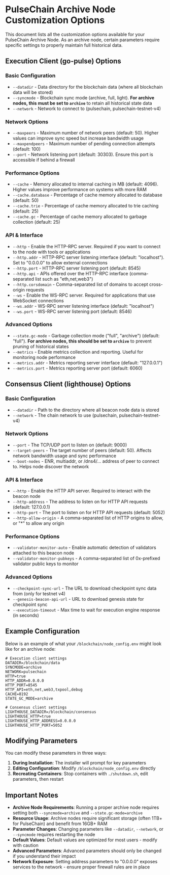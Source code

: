 # PulseChain Archive Node Customization Options

This document lists all the customization options available for your PulseChain Archive Node. As an archive node, certain parameters require specific settings to properly maintain full historical data.

## Execution Client (go-pulse) Options

### Basic Configuration
- `--datadir` - Data directory for the blockchain data (where all blockchain data will be stored)
- `--syncmode` - Blockchain sync mode (archive, full, light). **For archive nodes, this must be set to `archive`** to retain all historical state data
- `--network` - Network to connect to (pulsechain, pulsechain-testnet-v4)

### Network Options
- `--maxpeers` - Maximum number of network peers (default: 50). Higher values can improve sync speed but increase bandwidth usage
- `--maxpendpeers` - Maximum number of pending connection attempts (default: 100)
- `--port` - Network listening port (default: 30303). Ensure this port is accessible if behind a firewall

### Performance Options
- `--cache` - Memory allocated to internal caching in MB (default: 4096). Higher values improve performance on systems with more RAM
- `--cache.database` - Percentage of cache memory allocated to database (default: 50)
- `--cache.trie` - Percentage of cache memory allocated to trie caching (default: 25)
- `--cache.gc` - Percentage of cache memory allocated to garbage collection (default: 25)

### API & Interface
- `--http` - Enable the HTTP-RPC server. Required if you want to connect to the node with tools or applications
- `--http.addr` - HTTP-RPC server listening interface (default: "localhost"). Set to "0.0.0.0" to allow external connections
- `--http.port` - HTTP-RPC server listening port (default: 8545)
- `--http.api` - APIs offered over the HTTP-RPC interface (comma-separated list such as "eth,net,web3")
- `--http.corsdomain` - Comma-separated list of domains to accept cross-origin requests
- `--ws` - Enable the WS-RPC server. Required for applications that use WebSocket connections
- `--ws.addr` - WS-RPC server listening interface (default: "localhost")
- `--ws.port` - WS-RPC server listening port (default: 8546)

### Advanced Options
- `--state.gc-mode` - Garbage collection mode ("full", "archive") (default: "full"). **For archive nodes, this should be set to `archive`** to prevent pruning of historical states
- `--metrics` - Enable metrics collection and reporting. Useful for monitoring node performance
- `--metrics.addr` - Metrics reporting server interface (default: "127.0.0.1")
- `--metrics.port` - Metrics reporting server port (default: 6060)

## Consensus Client (lighthouse) Options

### Basic Configuration
- `--datadir` - Path to the directory where all beacon node data is stored
- `--network` - The chain network to use (pulsechain, pulsechain-testnet-v4)

### Network Options
- `--port` - The TCP/UDP port to listen on (default: 9000)
- `--target-peers` - The target number of peers (default: 50). Affects network bandwidth usage and sync performance
- `--boot-nodes` - ENR, multiaddr, or /dns4/... address of peer to connect to. Helps node discover the network

### API & Interface
- `--http` - Enable the HTTP API server. Required to interact with the beacon node
- `--http-address` - The address to listen on for HTTP API requests (default: 127.0.0.1)
- `--http-port` - The port to listen on for HTTP API requests (default: 5052)
- `--http-allow-origin` - A comma-separated list of HTTP origins to allow, or "*" to allow any origin

### Performance Options
- `--validator-monitor-auto` - Enable automatic detection of validators attached to this beacon node
- `--validator-monitor-pubkeys` - A comma-separated list of 0x-prefixed validator public keys to monitor

### Advanced Options
- `--checkpoint-sync-url` - The URL to download checkpoint sync data from (only for testnet v4)
- `--genesis-beacon-api-url` - URL to download genesis state for checkpoint sync
- `--execution-timeout` - Max time to wait for execution engine response (in seconds)

## Example Configuration

Below is an example of what your `/blockchain/node_config.env` might look like for an archive node:

```
# Execution client settings
DATADIR=/blockchain/data
SYNCMODE=archive
NETWORK=pulsechain
HTTP=true
HTTP_ADDR=0.0.0.0
HTTP_PORT=8545
HTTP_API=eth,net,web3,txpool,debug
CACHE=8192
STATE_GC_MODE=archive

# Consensus client settings
LIGHTHOUSE_DATADIR=/blockchain/consensus
LIGHTHOUSE_HTTP=true
LIGHTHOUSE_HTTP_ADDRESS=0.0.0.0
LIGHTHOUSE_HTTP_PORT=5052
```

## Modifying Parameters

You can modify these parameters in three ways:

1. **During Installation**: The installer will prompt for key parameters
2. **Editing Configuration**: Modify `/blockchain/node_config.env` directly
3. **Recreating Containers**: Stop containers with `./shutdown.sh`, edit parameters, then restart

## Important Notes

- **Archive Node Requirements**: Running a proper archive node requires setting both `--syncmode=archive` and `--state.gc-mode=archive`
- **Resource Usage**: Archive nodes require significant storage (often 1TB+ for PulseChain) and benefit from 16GB+ RAM
- **Parameter Changes**: Changing parameters like `--datadir`, `--network`, or `--syncmode` requires restarting the node
- **Default Values**: Default values are optimized for most users - modify with caution
- **Advanced Parameters**: Advanced parameters should only be changed if you understand their impact
- **Network Exposure**: Setting address parameters to "0.0.0.0" exposes services to the network - ensure proper firewall rules are in place 